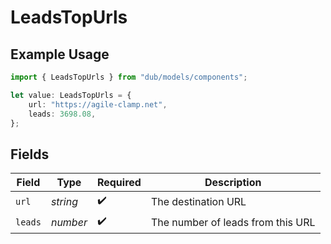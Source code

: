 # LeadsTopUrls

## Example Usage

```typescript
import { LeadsTopUrls } from "dub/models/components";

let value: LeadsTopUrls = {
    url: "https://agile-clamp.net",
    leads: 3698.08,
};
```

## Fields

| Field                             | Type                              | Required                          | Description                       |
| --------------------------------- | --------------------------------- | --------------------------------- | --------------------------------- |
| `url`                             | *string*                          | :heavy_check_mark:                | The destination URL               |
| `leads`                           | *number*                          | :heavy_check_mark:                | The number of leads from this URL |
